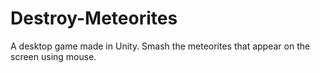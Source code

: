 # Destroy-Meteorites
A desktop game made in Unity. Smash the meteorites that appear on the screen using mouse.
